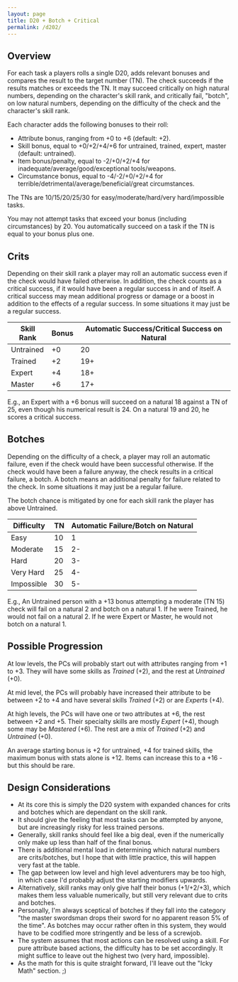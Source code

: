 ```yaml
---
layout: page
title: D20 + Botch + Critical
permalink: /d202/
---
```


## Overview
For each task a players rolls a single D20, adds relevant bonuses and compares the result to the target number (TN). The check succeeds if the results matches or exceeds the TN. It may succeed critically on high natural numbers, depending on the character's skill rank, and critically fail, "botch", on low natural numbers, depending on the difficulty of the check and the character's skill rank.

Each character adds the following bonuses to their roll:

- Attribute bonus, ranging from +0 to +6 (default: +2).
- Skill bonus, equal to +0/+2/+4/+6 for untrained, trained, expert, master (default: untrained).
- Item bonus/penalty, equal to -2/+0/+2/+4 for inadequate/average/good/exceptional tools/weapons.
- Circumstance bonus, equal to -4/-2/+0/+2/+4 for terrible/detrimental/average/beneficial/great circumstances.

The TNs are 10/15/20/25/30 for easy/moderate/hard/very hard/impossible tasks.

You may not attempt tasks that exceed your bonus (including circumstances) by 20. You automatically succeed on a task if the TN is equal to your bonus plus one.

## Crits

Depending on their skill rank a player may roll an automatic success even if the check would have failed otherwise. In addition, the check counts as a critical success, if it would have been a regular success in and of itself. A critical success may mean additional progress or damage or a boost in addition to the effects of a regular success. In some situations it may just be a regular success.

| Skill Rank | Bonus | Automatic Success/Critical Success on Natural |
| - | - | - |
| Untrained | +0 | 20 |
| Trained | +2 | 19+ |
| Expert | +4 | 18+ |
| Master | +6 | 17+ |

E.g., an Expert with a +6 bonus will succeed on a natural 18 against a TN of 25, even though his numerical result is 24. On a natural 19 and 20, he scores a critical success.

## Botches

Depending on the difficulty of a check, a player may roll an automatic failure, even if the check would have been successful otherwise. If the check would have been a failure anyway, the check results in a critical failure, a botch. A botch means an additional penalty for failure related to the check. In some situations it may just be a regular failure.

The botch chance is mitigated by one for each skill rank the player has above Untrained.

| Difficulty | TN | Automatic Failure/Botch on Natural |
| - | - | - |
| Easy | 10 | 1 |
| Moderate | 15 | 2- |
| Hard | 20 | 3- |
| Very Hard | 25 | 4- |
| Impossible | 30 | 5- |

E.g., An Untrained person with a +13 bonus attempting a moderate (TN 15) check will fail on a natural 2 and botch on a natural 1. If he were Trained, he would not fail on a natural 2. If he were Expert or Master, he would not botch on a natural 1.

## Possible Progression

At low levels, the PCs will probably start out with attributes ranging from +1 to +3. They will have some skills as *Trained* (+2), and the rest at *Untrained* (+0).

At mid level, the PCs will probably have increased their attribute to be between +2 to +4 and have several skills *Trained* (+2) or are *Experts* (+4).

At high levels, the PCs will have one or two attributes at +6, the rest between +2 and +5. Their specialty skills are mostly *Expert* (+4), though some may be *Mastered* (+6). The rest are a mix of *Trained* (+2) and *Untrained* (+0).

An average starting bonus is +2 for untrained, +4 for trained skills, the maximum bonus with stats alone is +12. Items can increase this to a +16 - but this should be rare.

## Design Considerations

- At its core this is simply the D20 system with expanded chances for crits and botches which are dependant on the skill rank.
- It should give the feeling that most tasks can be attempted by anyone, but are increasingly risky for less trained persons.
- Generally, skill ranks should feel like a big deal, even if the numerically only make up less than half of the final bonus.
- There is additional mental load in determining which natural numbers are crits/botches, but I hope that with little practice, this will happen very fast at the table.
- The gap between low level and high level adventurers may be too high, in which case I'd probably adjust the starting modifiers upwards.
- Alternatively, skill ranks may only give half their bonus (+1/+2/+3), which makes them less valuable numerically, but still very relevant due to crits and botches.
- Personally, I'm always sceptical of botches if they fall into the category "the master swordsman drops their sword for no apparent reason 5% of the time". As botches may occur rather often in this system, they would have to be codified more stringently and be less of a screwjob.
- The system assumes that most actions can be resolved using a skill. For pure attribute based actions, the difficulty has to be set accordingly. It might suffice to leave out the highest two (very hard, impossible).
- As the math for this is quite straight forward, I'll leave out the "Icky Math" section. ;)
